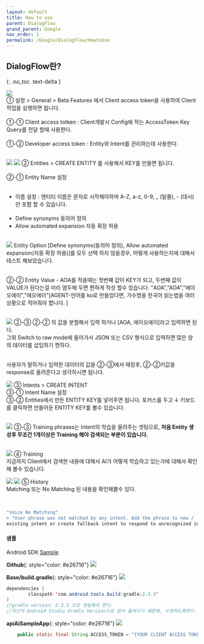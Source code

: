 ```yaml
---
layout: default
title: How to use
parent: DialogFlow
grand_parent: Google
nav_order: 1
permalink: /Google/DialogFlow/HowtoUse
---
```



<!-- 2018-07-23 모바일 개발 내에서 Voice를 이용한 검색을 하기 위해 Dialogflow를 분석중입니다. -->

## DialogFlow란?
{: .no_toc .text-delta }


![](../../assets/images/dialogflw_resource/ppt_genral.png)  <br/>
① 설정 > General > Beta Features 에서 Client access token을 사용하여 Client작업을 실행하면 됩니다.<br/><br/>
①-① Client access totken   : Client개발시 Config에 적는 AccessToken Key Query를 전달 할때 사용한다.<br/><br/>
①-② Developer access token : Entity와 Intent를 관리하는데 사용한다.<br/><br/>


![](../../assets/images/dialogflw_resource/ppt_entity_create.png) 
![](../../assets/images/dialogflw_resource/ppt_entity_complete.png) 
② Entities > CREATE ENTITY 를 사용해서 KEY를 만들면 됩니다. <br/><br/>
②-① Entity Name 설정 <br/><br/>
- 이름 설정 : 엔티티 이름은 문자로 시작해야하며 A-Z, a-z, 0-9, _ (밑줄), - (대시) 만 포함 할 수 있습니다.<br/><br/>
- Define synonyms   동의어 정의 <br/>
- Allow automated expansion 자동 확장 허용<br/><br/>

![](../../assets/images/dialogflw_resource/entity_not_option.png) 
Entity Option [Define synonyms(동의어 정의), Allow automated expansion(자동 확장 허용)]를 모두 선택 하지 않을경우, 어떻게 사용하는지에 대해서 테스트 해보았습니다. <br/><br/>


②-② Entity Value - AOA를 적을때는 첫번째 값이 KEY가 되고, 두번째 값이 VALUE가 된다는걸 미리 염두해 두면 편하게 작성 할수 있습니다. 
"AOA","AOA","에이오에이","에오에이"[AGENT-언어를 ko로 만들었다면, 가수명을 한국어 읽는법을 여러 상황으로 적어줘야 합니다. ]<br/><br/>

![](../../assets/images/dialogflw_resource/ppt_entity_switch_raw_mode.png) 
②-③ ②-② 의 값을 분할해서 입력 하거나 [AOA, 에이오에이]라고 입력하면 된다. <br/>
그외 Switch to raw mode에 들어가서 JSON 또는 CSV 형식으로 입력하면 많은 양의 데이터를 삽입하기 편하다.<br/><br/>

사용자가 말하거나 입력한 데이터의 값을 ②-③에서 매칭후, ②-②키값을 response로 돌려준다고 생각하시면 됩니다. 

![](../../assets/images/dialogflw_resource/ppt_intent_creating.png) 
③ Intents > CREATE INTENT <br/>
③-① Intent Name 설정<br/>
③-② Entities에서 만든 ENTITY KEY를 넣어주면 됩니다. 포커스를 두고  ↓ 키보드를 클릭하면 만들어둔 ENTITY KEY를 볼수 있습니다.<br/><br/>

![](../../assets/images/dialogflw_resource/ppt_intent_training.png) 
③-③ Training phrases는 Intent의 학습을 올려주는 셋팅으로, <strong>처음 Entity 생성후 무조건 1개이상은 Training 해야 검색되는 부분이 있습니다.</strong> <br/><br/>


![](../../assets/images/dialogflw_resource/ppt_training_menu.png) 
④ Training <br/>
지금까지 Client에서 검색한 내용에 대해서 AI가 어떻게 학습하고 있는가에 대해서 확인해 볼수 있습니다. 


![](../../assets/images/dialogflw_resource/ppt_history_matching.png) 
![](../../assets/images/dialogflw_resource/ppt_history_not_matching.png) 
⑤ History<br/>
Matching 또는 No Matching 된 내용을 확인해볼수 있다. <br/><br/>

~~~java

"Voice No Matching"
> "User phrase was not matched by any intent. Add the phrase to new / 
existing intent or create fallback intent to respond to unrecognized input."

~~~

#### 샘플
Android SDK [Sample](https://github.com/dialogflow/dialogflow-android-client)



__Github__{: style="color: #e26716"}
![](../../assets/images/dialogflw_resource/github_dialogflow_base.png) 


__Base/build.gradle__{: style="color: #e26716"}
![](../../assets/images/dialogflw_resource/github_dialogflow_build.png) 


~~~java
dependencies {
        classpath 'com.android.tools.build:gradle:2.3.3'
}
//gradle version: 2.3.3 으로 셋팅해야 한다. 
//자신의 Android Studio Gradle Version으로 읽어 들여지기 때문에, 수정하도록한다.
~~~

__apiAiSampleApp__{: style="color: #e26716"}
![](../../assets/images/dialogflw_resource/github_dialogflow_config.png) 

~~~java
    public static final String ACCESS_TOKEN = "{YOUR CLIENT ACCESS TOKEN}";
~~~
